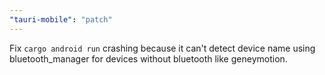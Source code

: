 ```yaml
---
"tauri-mobile": "patch"
---
```


Fix `cargo android run` crashing because it can't detect device name using bluetooth_manager for devices without bluetooth like geneymotion.
